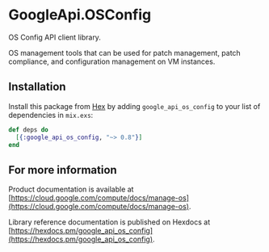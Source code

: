 # GoogleApi.OSConfig

OS Config API client library.

OS management tools that can be used for patch management, patch compliance, and configuration management on VM instances.

## Installation

Install this package from [Hex](https://hex.pm) by adding
`google_api_os_config` to your list of dependencies in `mix.exs`:

```elixir
def deps do
  [{:google_api_os_config, "~> 0.8"}]
end
```

## For more information

Product documentation is available at [https://cloud.google.com/compute/docs/manage-os](https://cloud.google.com/compute/docs/manage-os).

Library reference documentation is published on Hexdocs at
[https://hexdocs.pm/google_api_os_config](https://hexdocs.pm/google_api_os_config).
